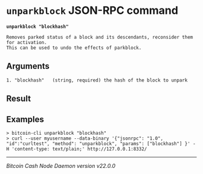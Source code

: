 `unparkblock` JSON-RPC command
==============================

**`unparkblock "blockhash"`**

```
Removes parked status of a block and its descendants, reconsider them for activation.
This can be used to undo the effects of parkblock.
```

Arguments
---------

```
1. "blockhash"   (string, required) the hash of the block to unpark
```

Result
------

Examples
--------

```
> bitcoin-cli unparkblock "blockhash"
> curl --user myusername --data-binary '{"jsonrpc": "1.0", "id":"curltest", "method": "unparkblock", "params": ["blockhash"] }' -H 'content-type: text/plain;' http://127.0.0.1:8332/
```

***

*Bitcoin Cash Node Daemon version v22.0.0*
